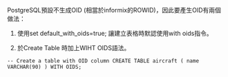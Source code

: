 PostgreSQL預設不生成OID (相當於informix的ROWID)，因此要產生OID有兩個做法：

1. 使用set default_with_oids=true; 讓建立表格時默認使用with oids指令。


2. 於Create Table 時加上WIHT OIDS語法。

`` -- Create a table with OID column
   CREATE TABLE aircraft
   (
      name VARCHAR(90)
   ) WITH OIDS; ``